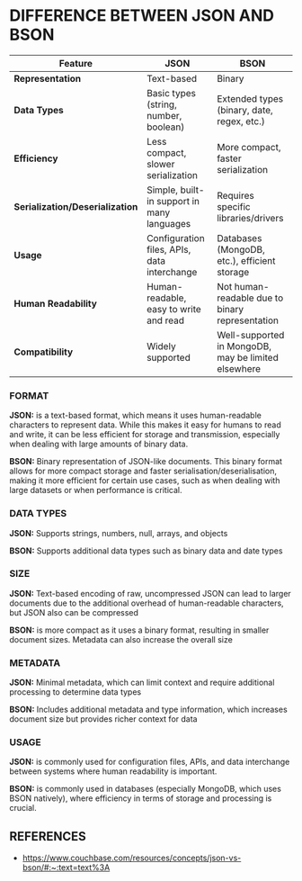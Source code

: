 # DIFFERENCE BETWEEN JSON AND BSON 

| Feature                   | JSON                                  | BSON                                           |
|---------------------------|---------------------------------------|------------------------------------------------|
| **Representation**        | Text-based                            | Binary                                         |
| **Data Types**            | Basic types (string, number, boolean) | Extended types (binary, date, regex, etc.)      |
| **Efficiency**            | Less compact, slower serialization    | More compact, faster serialization              |
| **Serialization/Deserialization** | Simple, built-in support in many languages | Requires specific libraries/drivers           |
| **Usage**                 | Configuration files, APIs, data interchange | Databases (MongoDB, etc.), efficient storage   |
| **Human Readability**     | Human-readable, easy to write and read | Not human-readable due to binary representation|
| **Compatibility**        | Widely supported                      | Well-supported in MongoDB, may be limited elsewhere |


### FORMAT

**JSON:** is a text-based format, which means it uses human-readable characters to represent data.  While this makes it easy for humans to read and write, it can be less efficient for storage and transmission, especially when dealing with large amounts of binary data.

**BSON:** Binary representation of JSON-like documents. This binary format allows for more compact storage and faster serialisation/deserialisation, making it more efficient for certain use cases, such as when dealing with 
large datasets or when performance is critical.

### DATA TYPES

**JSON:** Supports strings, numbers, null, arrays, and objects

**BSON:** Supports additional data types such as binary data and date types


### SIZE
**JSON:** Text-based encoding of raw, uncompressed JSON can lead to larger documents due to the additional overhead of human-readable characters, but JSON also can be compressed

**BSON:** is more compact as it uses a binary format, resulting in smaller document sizes. Metadata can also increase the overall size

### METADATA
**JSON:** Minimal metadata, which can limit context and require additional processing to determine data types

**BSON:** Includes additional metadata and type information, which increases document size but provides richer context for data

### USAGE

**JSON:** is commonly used for configuration files, APIs, and data interchange between systems where human readability is important. 

**BSON:** is commonly used in databases (especially MongoDB, which uses BSON natively), where efficiency in terms of storage and processing is crucial.

## REFERENCES

- https://www.couchbase.com/resources/concepts/json-vs-bson/#:~:text=text%3A
